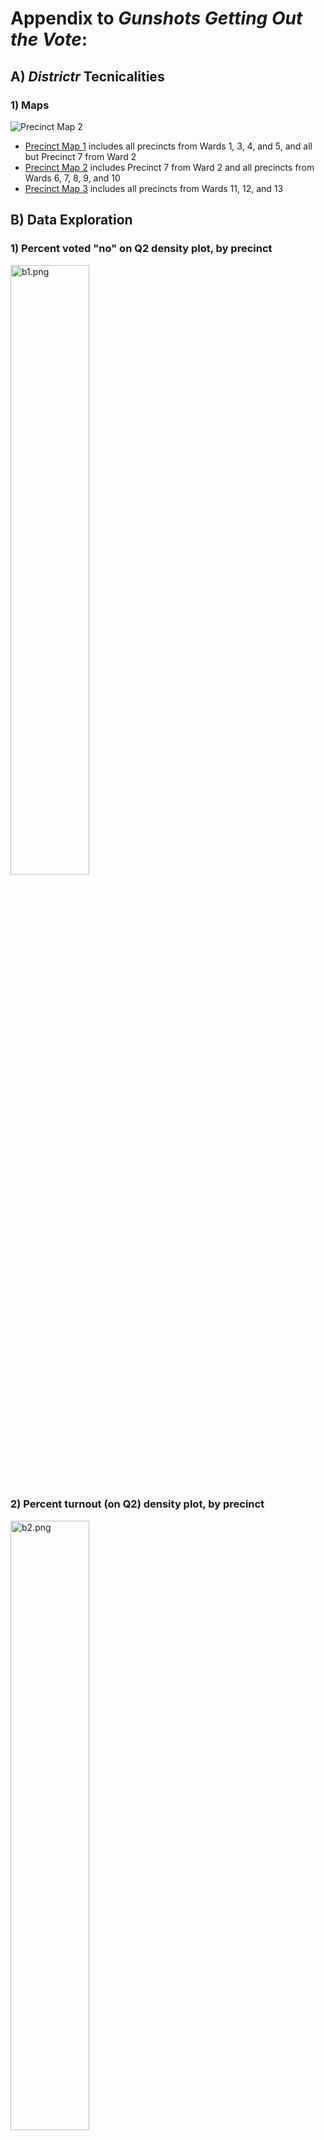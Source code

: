 # Appendix to *Gunshots Getting Out the Vote*:

## A) *Districtr* Tecnicalities

### 1) Maps

![Precinct Map 2](/images/districtr_sample.png)

- [Precinct Map 1](https://districtr.org/COI/92422) includes all precincts from Wards 1, 3, 4, and 5, and all but Precinct 7 from Ward 2
- [Precinct Map 2](https://districtr.org/COI/92537) includes Precinct 7 from Ward 2 and all precincts from Wards 6, 7, 8, 9, and 10
- [Precinct Map 3](https://districtr.org/COI/92636) includes all precincts from Wards 11, 12, and 13

## B) Data Exploration

### 1) Percent voted "no" on Q2 density plot, by precinct

<img src="/images/b1.png" alt="b1.png" width=50% height=50%>

### 2) Percent turnout (on Q2) density plot, by precinct

<img src="/images/b2.png" alt="b2.png" width=50% height=50%>

### 3) Regression model: modeling % turnout (on Q2) with log summer gunshots

<img src="/images/b3.png" alt="b3.png" width=50% height=50%>

### 4) Regression model: modeling % "no" on Q2 with % turnout (on Q2)

<img src="/images/b4.png" alt="b4.png" width=50% height=50%>

### 5) Regression model: modeling % turnout (on Q2) with voting age population % white

<img src="/images/b5.png" alt="b5.png" width=50% height=50%>

### 6) Voting age population total density plot, by precinct

<img src="/images/b6.png" alt="b6.png" width=50% height=50%>

### 7) Voting age population percent white density plot, by precinct

<img src="/images/b7.png" alt="b7.png" width=50% height=50%>

### 8) Summer gunshots mapped over % turnout (on Q2), by precinct

<img src="/images/b8.png" alt="b8.png" width=50% height=50%>

### 9) Scatterplot of % turnout (on Q2) and voting age population % white

<img src="/images/b9.png" alt="b9.png" width=50% height=50%>


## C) Figures from the Paper

### 1)

<img src="/images/fig1.png" alt="fig1.png" width=50% height=50%>

### 2)

<img src="/images/fig2.png" alt="fig2.png" width=50% height=50%>

### 3)

<img src="/images/fig3.png" alt="fig3.png" width=50% height=50%>

### 4)

<img src="/images/fig4.png" alt="fig4.png" width=50% height=50%>

### 5)

<img src="/images/fig5.png" alt="fig5.png" width=50% height=50%>

### 6)

<img src="/images/fig5.png" alt="fig6.png" width=50% height=50%>
